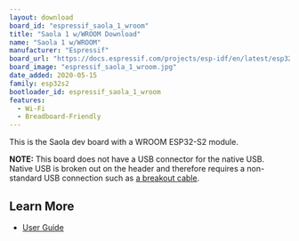 ```yaml
---
layout: download
board_id: "espressif_saola_1_wroom"
title: "Saola 1 w/WROOM Download"
name: "Saola 1 w/WROOM"
manufacturer: "Espressif"
board_url: "https://docs.espressif.com/projects/esp-idf/en/latest/esp32s2/hw-reference/esp32s2/user-guide-saola-1-v1.2.html"
board_image: "espressif_saola_1_wroom.jpg"
date_added: 2020-05-15
family: esp32s2
bootloader_id: espressif_saola_1_wroom
features:
  - Wi-Fi
  - Breadboard-Friendly
---
```


This is the Saola dev board with a WROOM ESP32-S2 module.

**NOTE:** This board does not have a USB connector for the native USB. Native USB is broken out on the header and therefore requires a non-standard USB connection such as [a breakout cable](https://www.adafruit.com/product/4448).

## Learn More
* [User Guide](https://docs.espressif.com/projects/esp-idf/en/latest/esp32s2/hw-reference/esp32s2/user-guide-saola-1-v1.2.html)
